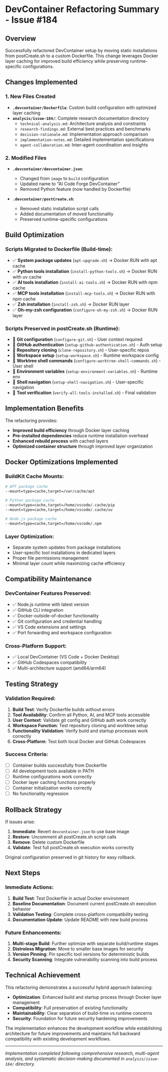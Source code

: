 # DevContainer Refactoring Summary - Issue #184

## Overview
Successfully refactored DevContainer setup by moving static installations from postCreate.sh to a custom Dockerfile. This change leverages Docker layer caching for improved build efficiency while preserving runtime-specific configurations.

## Changes Implemented

### 1. New Files Created
- **`.devcontainer/Dockerfile`**: Custom build configuration with optimized layer caching
- **`analysis/issue-184/`**: Complete research documentation directory
  - `technical-analysis.md`: Architecture analysis and constraints
  - `research-findings.md`: External best practices and benchmarks  
  - `decision-rationale.md`: Implementation approach comparison
  - `implementation-notes.md`: Detailed implementation specifications
  - `agent-collaboration.md`: Inter-agent coordination and insights

### 2. Modified Files
- **`.devcontainer/devcontainer.json`**: 
  - Changed from `image` to `build` configuration
  - Updated name to "AI Code Forge DevContainer"
  - Removed Python feature (now handled by Dockerfile)
  
- **`.devcontainer/postCreate.sh`**:
  - Removed static installation script calls
  - Added documentation of moved functionality
  - Preserved runtime-specific configurations

## Build Optimization

### Scripts Migrated to Dockerfile (Build-time):
- ✅ **System package updates** (`apt-upgrade.sh`) → Docker RUN with apt cache
- ✅ **Python tools installation** (`install-python-tools.sh`) → Docker RUN with uv cache
- ✅ **AI tools installation** (`install-ai-tools.sh`) → Docker RUN with npm cache
- ✅ **MCP tools installation** (`install-mcp-tools.sh`) → Docker RUN with npm cache  
- ✅ **Zsh installation** (`install-zsh.sh`) → Docker RUN layer
- ✅ **Oh-my-zsh configuration** (`configure-oh-my-zsh.sh`) → Docker RUN layer

### Scripts Preserved in postCreate.sh (Runtime):
- 🔄 **Git configuration** (`configure-git.sh`) - User context required
- 🔄 **GitHub authentication** (`setup-github-authentication.sh`) - Auth setup
- 🔄 **Repository cloning** (`clone-repository.sh`) - User-specific repos
- 🔄 **Workspace setup** (`setup-workspace.sh`) - Runtime workspace config
- 🔄 **Worktree shell commands** (`configure-worktree-shell-commands.sh`) - User shell
- 🔄 **Environment variables** (`setup-environment-variables.sh`) - Runtime env
- 🔄 **Shell navigation** (`setup-shell-navigation.sh`) - User-specific navigation  
- 🔄 **Tool verification** (`verify-all-tools-installed.sh`) - Final validation

## Implementation Benefits

The refactoring provides:

- **Improved build efficiency** through Docker layer caching
- **Pre-installed dependencies** reduce runtime installation overhead
- **Enhanced rebuild process** with cached layers
- **Optimized container structure** through improved layer organization

## Docker Optimizations Implemented

### BuildKit Cache Mounts:
```dockerfile
# APT package cache
--mount=type=cache,target=/var/cache/apt

# Python package cache  
--mount=type=cache,target=/home/vscode/.cache/pip
--mount=type=cache,target=/home/vscode/.cache/uv

# Node.js package cache
--mount=type=cache,target=/home/vscode/.npm
```

### Layer Optimization:
- Separate system updates from package installations
- User-specific tool installations in dedicated layers
- Proper file permissions management
- Minimal layer count while maximizing cache efficiency

## Compatibility Maintenance

### DevContainer Features Preserved:
- ✅ Node.js runtime with latest version
- ✅ GitHub CLI integration  
- ✅ Docker-outside-of-docker functionality
- ✅ Git configuration and credential handling
- ✅ VS Code extensions and settings
- ✅ Port forwarding and workspace configuration

### Cross-Platform Support:
- ✅ Local DevContainer (VS Code + Docker Desktop)
- ✅ GitHub Codespaces compatibility
- ✅ Multi-architecture support (amd64/arm64)

## Testing Strategy

### Validation Required:
1. **Build Test**: Verify Dockerfile builds without errors
2. **Tool Availability**: Confirm all Python, AI, and MCP tools accessible
3. **User Context**: Validate git config and GitHub auth work correctly  
4. **Workspace Function**: Test repository cloning and worktree setup
5. **Functionality Validation**: Verify build and startup processes work correctly
6. **Cross-Platform**: Test both local Docker and GitHub Codespaces

### Success Criteria:
- [ ] Container builds successfully from Dockerfile
- [ ] All development tools available in PATH
- [ ] Runtime configurations work correctly
- [ ] Docker layer caching functions properly
- [ ] Container initialization works correctly
- [ ] No functionality regression

## Rollback Strategy

If issues arise:
1. **Immediate**: Revert `devcontainer.json` to use base image
2. **Restore**: Uncomment all postCreate.sh script calls  
3. **Remove**: Delete custom Dockerfile
4. **Validate**: Test full postCreate.sh execution works correctly

Original configuration preserved in git history for easy rollback.

## Next Steps

### Immediate Actions:
1. **Build Test**: Test Dockerfile in actual Docker environment
2. **Baseline Documentation**: Document current postCreate.sh execution behavior
3. **Validation Testing**: Complete cross-platform compatibility testing
4. **Documentation Update**: Update README with new build process

### Future Enhancements:
1. **Multi-stage Build**: Further optimize with separate build/runtime stages
2. **Distroless Migration**: Move to smaller base images for security
3. **Version Pinning**: Pin specific tool versions for deterministic builds
4. **Security Scanning**: Integrate vulnerability scanning into build process

## Technical Achievement

This refactoring demonstrates a successful hybrid approach balancing:
- **Optimization**: Enhanced build and startup process through Docker layer management
- **Compatibility**: Full preservation of existing functionality
- **Maintainability**: Clear separation of build-time vs runtime concerns
- **Security**: Foundation for future security hardening improvements

The implementation enhances the development workflow while establishing architecture for future improvements and maintains full backward compatibility with existing development workflows.

---

*Implementation completed following comprehensive research, multi-agent analysis, and systematic decision-making documented in `analysis/issue-184/` directory.*